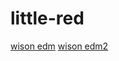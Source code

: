 # little-red
[wison edm](https://mekader.github.io/little-red/edm1.html)
[wison edm2](https://mekader.github.io/little-red/edm_Jun.html)

